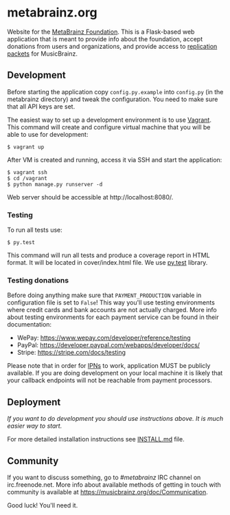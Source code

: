 # metabrainz.org

Website for the [MetaBrainz Foundation](https://metabrainz.org/). This is
a Flask-based web application that is meant to provide info about the
foundation, accept donations from users and organizations, and provide
access to [replication packets](https://musicbrainz.org/doc/Replication_Mechanics)
for MusicBrainz.

## Development

Before starting the application copy `config.py.example` into `config.py` 
(in the metabrainz directory) and tweak the configuration. You need to make sure 
that all API keys are set.

The easiest way to set up a development environment is to use [Vagrant](https://www.vagrantup.com/).
This command will create and configure virtual machine that you will be able to
use for development:

    $ vagrant up

After VM is created and running, access it via SSH and start the application: 

    $ vagrant ssh
    $ cd /vagrant
    $ python manage.py runserver -d

Web server should be accessible at http://localhost:8080/.

### Testing

To run all tests use:

    $ py.test

This command will run all tests and produce a coverage report in HTML format.
It will be located in cover/index.html file. We use [py.test](https://pytest.org)
library.

### Testing donations

Before doing anything make sure that `PAYMENT_PRODUCTION` variable in
configuration file is set to `False`! This way you'll use testing environments
where credit cards and bank accounts are not actually charged. More info about
testing environments for each payment service can be found in their documentation:

* WePay: https://www.wepay.com/developer/reference/testing
* PayPal: https://developer.paypal.com/webapps/developer/docs/
* Stripe: https://stripe.com/docs/testing

Please note that in order for [IPNs](https://en.wikipedia.org/wiki/Instant_payment_notification)
to work, application MUST be publicly available. If you are doing development
on your local machine it is likely that your callback endpoints will not be
reachable from payment processors.

## Deployment

*If you want to do development you should use instructions above. It is much
easier way to start.*

For more detailed installation instructions see [INSTALL.md](https://github.com/metabrainz/metabrainz.org/blob/master/INSTALL.md)
file.

## Community

If you want to discuss something, go to *#metabrainz* IRC channel on
irc.freenode.net. More info about available methods of getting in touch with
community is available at https://musicbrainz.org/doc/Communication.

Good luck! You'll need it.
